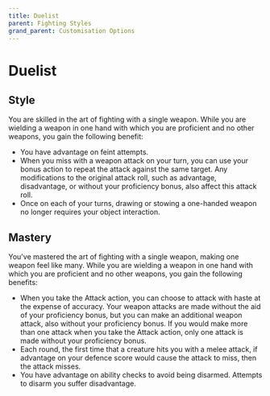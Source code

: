 ```yaml
---
title: Duelist
parent: Fighting Styles
grand_parent: Customisation Options
---
```


# Duelist

## Style
You are skilled in the art of fighting with a single weapon. While you are wielding a weapon in one hand with which you are proficient and no other weapons, you gain the following benefit:
- You have advantage on feint attempts.
- When you miss with a weapon attack on your turn, you can use your bonus action to repeat the attack against the same target. Any modifications to the original attack roll, such as advantage, disadvantage, or without your proficiency bonus, also affect this attack roll.
- Once on each of your turns, drawing or stowing a one-handed weapon no longer requires your object interaction.

## Mastery
You've mastered the art of fighting with a single weapon, making one weapon feel like many. While you are wielding a weapon in one hand with which you are proficient and no other weapons, you gain the following benefits:
- When you take the Attack action, you can choose to attack with haste at the expense of accuracy. Your weapon attacks are made without the aid of your proficiency bonus, but you can make an additional weapon attack, also without your proficiency bonus. If you would make more than one attack when you take the Attack action, only one attack is made without your proficiency bonus.
- Each round, the first time that a creature hits you with a melee attack, if advantage on your defence score would cause the attack to miss, then the attack misses.
- You have advantage on ability checks to avoid being disarmed. Attempts to disarm you suffer disadvantage.
